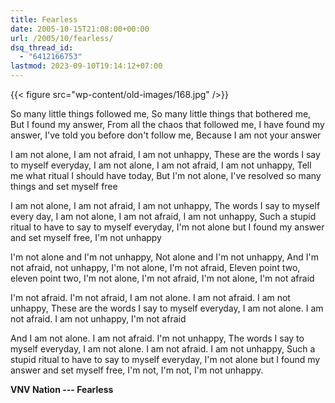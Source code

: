 ```yaml
---
title: Fearless
date: 2005-10-15T21:08:00+00:00
url: /2005/10/fearless/
dsq_thread_id:
  - "6412166753"
lastmod: 2023-09-10T19:14:12+07:00
---
```

{{< figure src="wp-content/old-images/168.jpg" />}}

So many little things followed me, So many little things that bothered me, But I found my answer, From all the chaos that followed me, I have found my answer, I've told you before don't follow me, Because I am not your answer

I am not alone, I am not afraid, I am not unhappy, These are the words I say to myself everyday, I am not alone, I am not afraid, I am not unhappy, Tell me what ritual I should have today, But I'm not alone, I've resolved so many things and set myself free

I am not alone, I am not afraid, I am not unhappy, The words I say to myself every day, I am not alone, I am not afraid, I am not unhappy, Such a stupid ritual to have to say to myself everyday, I'm not alone but I found my answer and set myself free, I'm not unhappy

I'm not alone and I'm not unhappy, Not alone and I'm not unhappy, And I'm not afraid, not unhappy, I'm not alone, I'm not afraid, Eleven point two, eleven point two, I'm not alone, I'm not afraid, I'm not alone, I'm not afraid

I'm not afraid. I'm not afraid, I am not alone. I am not afraid. I am not unhappy, These are the words I say to myself everyday, I am not alone. I am not afraid. I am not unhappy, I'm not afraid

And I am not alone. I am not afraid. I'm not unhappy, The words I say to myself everyday, I am not alone. I am not afraid. I am not unhappy, Such a stupid ritual to have to say to myself everyday, I'm not alone but I found my answer and set myself free, I'm not, I'm not, I'm not unhappy.

**VNV Nation --- Fearless**
